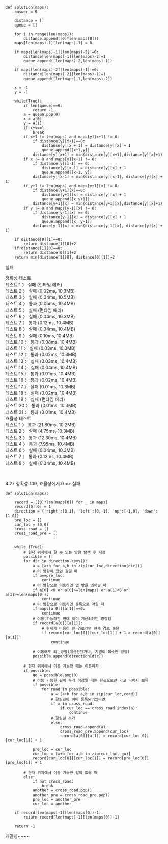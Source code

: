 ```
def solution(maps):
    answer = 0
    
    distance = []
    queue = []

    for i in range(len(maps)):
        distance.append([0]*len(maps[0]))
    maps[len(maps)-1][len(maps)-1] = 0

    if maps[len(maps)-1][len(maps)-2]!=0:
        distance[len(maps)-1][len(maps)-2]=1
        queue.append([len(maps)-2,len(maps)-1])

    if maps[len(maps)-2][len(maps)-1]!=0:
        distance[len(maps)-2][len(maps)-1]=1
        queue.append([len(maps)-1,len(maps)-2])

    x = -1
    y = -1

    while(True):
        if len(queue)==0:
            return -1
        a = queue.pop(0)
        x = a[0]
        y = a[1]
        if x+y==1:
            break
        if x+1 != len(maps) and maps[y][x+1] != 0:
            if distance[y][x+1]==0:
                distance[y][x + 1] = distance[y][x] + 1
                queue.append([x+1,y])
            distance[y][x+1] = min(distance[y][x+1],distance[y][x]+1)
        if x != 0 and maps[y][x-1] != 0:
            if distance[y][x-1] == 0:
                distance[y][x-1] = distance[y][x] + 1
                queue.append([x-1, y])
            distance[y][x-1] = min(distance[y][x-1], distance[y][x] + 1)
        if y+1 != len(maps) and maps[y+1][x] != 0:
            if distance[y+1][x]==0:
                distance[y+1][x] = distance[y][x] + 1
                queue.append([x,y+1])
            distance[y+1][x] = min(distance[y+1][x],distance[y][x]+1)
        if y != 0 and maps[y-1][x] != 0:
            if distance[y-1][x] == 0:
                distance[y-1][x] = distance[y][x] + 1
                queue.append([x, y-1])
            distance[y-1][x] = min(distance[y-1][x], distance[y][x] + 1)

    if distance[0][1]==0:
        return distance[1][0]+2
    if distance[1][0]==0:
        return distance[0][1]+2
    return min(distance[1][0], distance[0][1])+2
```
실패

정확성  테스트<br>
테스트 1 〉	실패 (런타임 에러)<br>
테스트 2 〉	실패 (0.02ms, 10.3MB)<br>
테스트 3 〉	실패 (0.04ms, 10.5MB)<br>
테스트 4 〉	통과 (0.05ms, 10.4MB)<br>
테스트 5 〉	실패 (런타임 에러)<br>
테스트 6 〉	실패 (0.04ms, 10.3MB)<br>
테스트 7 〉	통과 (0.12ms, 10.4MB)<br>
테스트 8 〉	실패 (0.04ms, 10.4MB)<br>
테스트 9 〉	실패 (0.10ms, 10.4MB)<br>
테스트 10 〉	통과 (0.08ms, 10.4MB)<br>
테스트 11 〉	실패 (0.03ms, 10.3MB)<br>
테스트 12 〉	통과 (0.02ms, 10.3MB)<br>
테스트 13 〉	실패 (0.03ms, 10.4MB)<br>
테스트 14 〉	실패 (0.04ms, 10.4MB)<br>
테스트 15 〉	통과 (0.01ms, 10.4MB)<br>
테스트 16 〉	통과 (0.02ms, 10.4MB)<br>
테스트 17 〉	실패 (0.01ms, 10.3MB)<br>
테스트 18 〉	실패 (0.02ms, 10.4MB)<br>
테스트 19 〉	실패 (런타임 에러)<br>
테스트 20 〉	통과 (0.01ms, 10.3MB)<br>
테스트 21 〉	통과 (0.01ms, 10.4MB)<br>
효율성  테스트<br>
테스트 1 〉	통과 (21.80ms, 10.2MB)<br>
테스트 2 〉	실패 (4.75ms, 10.3MB)<br>
테스트 3 〉	통과 (12.30ms, 10.4MB)<br>
테스트 4 〉	통과 (7.95ms, 10.4MB)<br>
테스트 6 〉	실패 (0.04ms, 10.3MB)<br>
테스트 7 〉	통과 (0.12ms, 10.4MB)<br>
테스트 8 〉	실패 (0.04ms, 10.4MB)<br>

<br>

4.27  정확성 100, 효율성에서 0 => 실패
```
def solution(maps):

    record = [[0]*len(maps[0]) for _ in maps]
    record[0][0] = 1
    direction = {'right':[0,1], 'left':[0,-1], 'up':[-1,0], 'down':[1,0]}
    pre_loc = []
    cur_loc = [0,0]
    cross_road = []
    cross_road_pre = []


    while (True):
        # 현재 위치에서 갈 수 있는 방향 탐색 후 저장
        possible = []
        for dir in direction.keys():
            a = [a+b for a,b in zip(cur_loc,direction[dir])]
            # 이 방향이 왔던 길일 때
            if a==pre_loc:
                continue
            # 이 방향으로 이동하면 맵 밖을 벗어날 때
            if a[0] <0 or a[0]>=len(maps) or a[1]<0 or a[1]>=len(maps[0]):
                continue
            # 이 방향으로 이동하면 블록으로 막힐 때
            if maps[a[0]][a[1]]==0:
                continue
            # 이동 가능하긴 한데 이미 계산되었던 방향임
            if record[a[0]][a[1]]:
                # 현재가 비용이 큰 경로라면 현재 경로 중단
                if record[cur_loc[0]][cur_loc[1]] + 1 > record[a[0]][a[1]]:
                    continue

            # 이동해도 되는방향(계산안됐거나, 지금이 최소인 방향)
            possible.append(direction[dir])

        # 현재 위치에서 이동 가능할 때는 이동하자
        if possible:
            go = possible.pop(0)
            # 이동 가능한 길이 두개 이상일 때는 한곳으로만 가고 나머지 보류
            if possible:
                for road in possible:
                    a = [a+b for a,b in zip(cur_loc,road)]
                    # 갈림길이 이미 등록되어있다면
                    if a in cross_road:
                        if cur_loc == cross_road.index(a):
                            continue
                    # 갈림길 추가
                    else:
                        cross_road.append(a)
                        cross_road_pre.append(cur_loc)
                        record[a[0]][a[1]] = record[cur_loc[0]][cur_loc[1]] + 1

            pre_loc = cur_loc
            cur_loc = [a+b for a,b in zip(cur_loc, go)]
            record[cur_loc[0]][cur_loc[1]] = record[pre_loc[0]][pre_loc[1]] + 1

        # 현재 위치에서 이동 가능한 길이 없을 때
        else:
            if not cross_road:
                break
            another = cross_road.pop()
            another_pre = cross_road_pre.pop()
            pre_loc = another_pre
            cur_loc = another

    if record[len(maps)-1][len(maps[0])-1]:
        return record[len(maps)-1][len(maps[0])-1]

    return -1
```

개같넹~~~~ 

